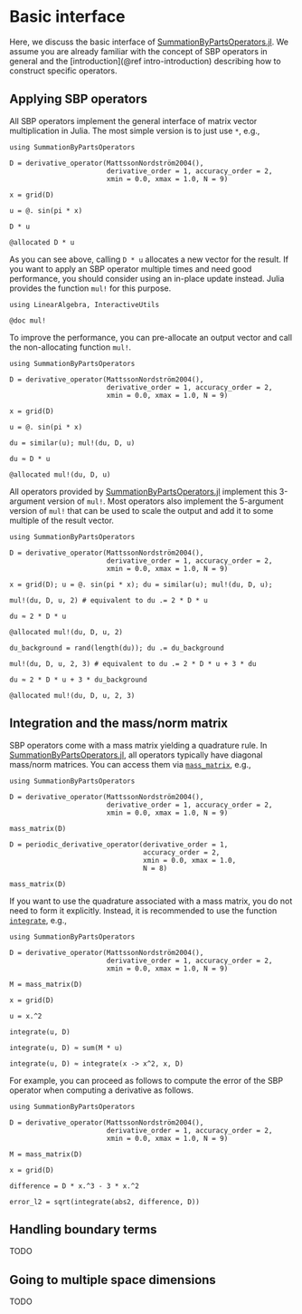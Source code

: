 # Basic interface

Here, we discuss the basic interface of
[SummationByPartsOperators.jl](https://github.com/ranocha/SummationByPartsOperators.jl).
We assume you are already familiar with the concept of SBP operators
in general and the [introduction](@ref intro-introduction) describing
how to construct specific operators.


## Applying SBP operators

All SBP operators implement the general interface of matrix vector
multiplication in Julia. The most simple version is to just use `*`,
e.g.,

```@repl
using SummationByPartsOperators

D = derivative_operator(MattssonNordström2004(),
                        derivative_order = 1, accuracy_order = 2,
                        xmin = 0.0, xmax = 1.0, N = 9)

x = grid(D)

u = @. sin(pi * x)

D * u

@allocated D * u
```

As you can see above, calling `D * u` allocates a new vector for the
result. If you want to apply an SBP operator multiple times and need
good performance, you should consider using an in-place update instead.
Julia provides the function `mul!` for this purpose.

```@repl
using LinearAlgebra, InteractiveUtils

@doc mul!
```

To improve the performance, you can pre-allocate an output vector
and call the non-allocating function `mul!`.

```@repl
using SummationByPartsOperators

D = derivative_operator(MattssonNordström2004(),
                        derivative_order = 1, accuracy_order = 2,
                        xmin = 0.0, xmax = 1.0, N = 9)

x = grid(D)

u = @. sin(pi * x)

du = similar(u); mul!(du, D, u)

du ≈ D * u

@allocated mul!(du, D, u)
```

All operators provided by
[SummationByPartsOperators.jl](https://github.com/ranocha/SummationByPartsOperators.jl)
implement this 3-argument version of `mul!`.
Most operators also implement the 5-argument version of `mul!` that
can be used to scale the output and add it to some multiple of the
result vector.

```@repl
using SummationByPartsOperators

D = derivative_operator(MattssonNordström2004(),
                        derivative_order = 1, accuracy_order = 2,
                        xmin = 0.0, xmax = 1.0, N = 9)

x = grid(D); u = @. sin(pi * x); du = similar(u); mul!(du, D, u);

mul!(du, D, u, 2) # equivalent to du .= 2 * D * u

du ≈ 2 * D * u

@allocated mul!(du, D, u, 2)

du_background = rand(length(du)); du .= du_background

mul!(du, D, u, 2, 3) # equivalent to du .= 2 * D * u + 3 * du

du ≈ 2 * D * u + 3 * du_background

@allocated mul!(du, D, u, 2, 3)
```


## Integration and the mass/norm matrix

SBP operators come with a mass matrix yielding a quadrature rule. In
[SummationByPartsOperators.jl](https://github.com/ranocha/SummationByPartsOperators.jl),
all operators typically have diagonal mass/norm matrices.
You can access them via [`mass_matrix`](@ref), e.g.,

```@repl
using SummationByPartsOperators

D = derivative_operator(MattssonNordström2004(),
                        derivative_order = 1, accuracy_order = 2,
                        xmin = 0.0, xmax = 1.0, N = 9)

mass_matrix(D)

D = periodic_derivative_operator(derivative_order = 1,
                                 accuracy_order = 2,
                                 xmin = 0.0, xmax = 1.0,
                                 N = 8)

mass_matrix(D)
```

If you want to use the quadrature associated with a mass matrix,
you do not need to form it explicitly. Instead, it is recommended
to use the function [`integrate`](@ref), e.g.,

```@repl
using SummationByPartsOperators

D = derivative_operator(MattssonNordström2004(),
                        derivative_order = 1, accuracy_order = 2,
                        xmin = 0.0, xmax = 1.0, N = 9)

M = mass_matrix(D)

x = grid(D)

u = x.^2

integrate(u, D)

integrate(u, D) ≈ sum(M * u)

integrate(u, D) ≈ integrate(x -> x^2, x, D)
```

For example, you can proceed as follows to compute the error of the
SBP operator when computing a derivative as follows.



```@repl
using SummationByPartsOperators

D = derivative_operator(MattssonNordström2004(),
                        derivative_order = 1, accuracy_order = 2,
                        xmin = 0.0, xmax = 1.0, N = 9)

M = mass_matrix(D)

x = grid(D)

difference = D * x.^3 - 3 * x.^2

error_l2 = sqrt(integrate(abs2, difference, D))
```


## Handling boundary terms

TODO


## Going to multiple space dimensions

TODO
